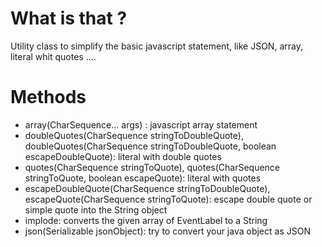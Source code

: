 # What is that ? #

Utility class to simplify the basic javascript statement, like JSON, array, literal whit quotes ....

# Methods #

  * array(CharSequence... args) : javascript array statement
  * doubleQuotes(CharSequence stringToDoubleQuote), doubleQuotes(CharSequence stringToDoubleQuote, boolean escapeDoubleQuote): literal with double quotes
  * quotes(CharSequence stringToQuote), quotes(CharSequence stringToQuote, boolean escapeQuote): literal with quotes
  * escapeDoubleQuote(CharSequence stringToDoubleQuote), escapeQuote(CharSequence stringToQuote): escape double quote or simple quote into the String object
  * implode: converts the given array of EventLabel to a String
  * json(Serializable jsonObject): try to convert your java object as JSON